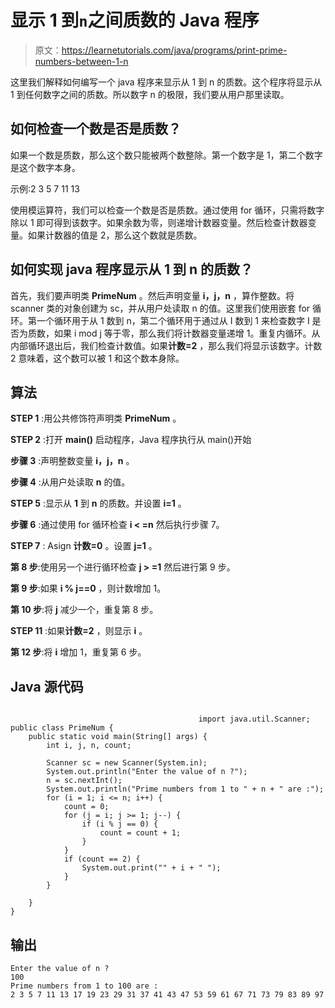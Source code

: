 # 显示 1 到`n`之间质数的 Java 程序

> 原文：<https://learnetutorials.com/java/programs/print-prime-numbers-between-1-n>

这里我们解释如何编写一个 java 程序来显示从 1 到 n 的质数。这个程序将显示从 1 到任何数字之间的质数。所以数字 n 的极限，我们要从用户那里读取。

## 如何检查一个数是否是质数？

如果一个数是质数，那么这个数只能被两个数整除。第一个数字是 1，第二个数字是这个数字本身。

示例:2 3 5 7 11 13

使用模运算符，我们可以检查一个数是否是质数。通过使用 for 循环，只需将数字除以 1 即可得到该数字。如果余数为零，则递增计数器变量。然后检查计数器变量。如果计数器的值是 2，那么这个数就是质数。

## 如何实现 java 程序显示从 1 到 n 的质数？

首先，我们要声明类 **PrimeNum** 。然后声明变量 **i，j，n** ，算作整数。将 scanner 类的对象创建为 sc，并从用户处读取 n 的值。这里我们使用嵌套 for 循环。第一个循环用于从 1 数到 n，第二个循环用于通过从 I 数到 1 来检查数字 I 是否为质数，如果 i mod j 等于零，那么我们将计数器变量递增 1。重复内循环。从内部循环退出后，我们检查计数值。如果**计数=2** ，那么我们将显示该数字。计数 2 意味着，这个数可以被 1 和这个数本身除。

## 算法

**STEP 1** :用公共修饰符声明类 **PrimeNum** 。

**STEP 2** :打开 **main()** 启动程序，Java 程序执行从 main()开始

**步骤 3** :声明整数变量 **i，j，n** 。

**步骤 4** :从用户处读取 **n** 的值。

**STEP 5** :显示从 **1** 到 **n** 的质数。并设置 **i=1** 。

**步骤 6** :通过使用 for 循环检查 **i < =n** 然后执行步骤 7。

**STEP 7** : Asign **计数=0** 。设置 **j=1** 。

**第 8 步**:使用另一个进行循环检查 **j > =1** 然后进行第 9 步。

**第 9 步**:如果 **i % j==0** ，则计数增加 1。

**第 10 步**:将 **j** 减少一个，重复第 8 步。

**STEP 11** :如果**计数=2** ，则显示 **i** 。

**第 12 步**:将 **i** 增加 1，重复第 6 步。

## Java 源代码

```

                                          import java.util.Scanner;
public class PrimeNum {
    public static void main(String[] args) {
        int i, j, n, count;

        Scanner sc = new Scanner(System.in);
        System.out.println("Enter the value of n ?");
        n = sc.nextInt();
        System.out.println("Prime numbers from 1 to " + n + " are :");
        for (i = 1; i <= n; i++) {
            count = 0;
            for (j = i; j >= 1; j--) {
                if (i % j == 0) {
                    count = count + 1;
                }
            }
            if (count == 2) {
                System.out.print("" + i + " ");
            }
        }

    }
}

```

## 输出

```
Enter the value of n ?
100
Prime numbers from 1 to 100 are :
2 3 5 7 11 13 17 19 23 29 31 37 41 43 47 53 59 61 67 71 73 79 83 89 97 
```